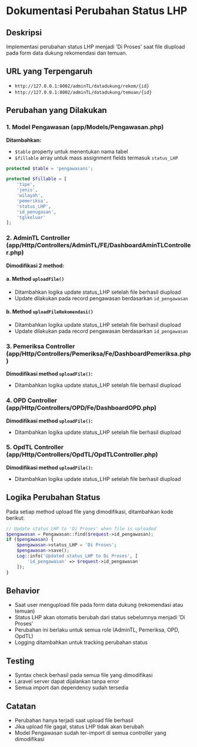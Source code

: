 # Dokumentasi Perubahan Status LHP

## Deskripsi
Implementasi perubahan status LHP menjadi 'Di Proses' saat file diupload pada form data dukung rekomendasi dan temuan.

## URL yang Terpengaruh
- `http://127.0.0.1:8002/adminTL/datadukung/rekom/{id}`
- `http://127.0.0.1:8002/adminTL/datadukung/temuan/{id}`

## Perubahan yang Dilakukan

### 1. Model Pengawasan (app/Models/Pengawasan.php)
**Ditambahkan:**
- `$table` property untuk menentukan nama tabel
- `$fillable` array untuk mass assignment fields termasuk `status_LHP`

```php
protected $table = 'pengawasans';

protected $fillable = [
    'tipe',
    'jenis',
    'wilayah',
    'pemeriksa',
    'status_LHP',
    'id_penugasan',
    'tglkeluar'
];
```

### 2. AdminTL Controller (app/Http/Controllers/AdminTL/FE/DashboardAminTLController.php)
**Dimodifikasi 2 method:**

#### a. Method `uploadFile()`
- Ditambahkan logika update status_LHP setelah file berhasil diupload
- Update dilakukan pada record pengawasan berdasarkan `id_pengawasan`

#### b. Method `uploadFileRekomendasi()`
- Ditambahkan logika update status_LHP setelah file berhasil diupload
- Update dilakukan pada record pengawasan berdasarkan `id_pengawasan`

### 3. Pemeriksa Controller (app/Http/Controllers/Pemeriksa/Fe/DashboardPemeriksa.php)
**Dimodifikasi method `uploadFile()`:**
- Ditambahkan logika update status_LHP setelah file berhasil diupload

### 4. OPD Controller (app/Http/Controllers/OPD/Fe/DashboardOPD.php)
**Dimodifikasi method `uploadFile()`:**
- Ditambahkan logika update status_LHP setelah file berhasil diupload

### 5. OpdTL Controller (app/Http/Controllers/OpdTL/OpdTLController.php)
**Dimodifikasi method `uploadFile()`:**
- Ditambahkan logika update status_LHP setelah file berhasil diupload

## Logika Perubahan Status
Pada setiap method upload file yang dimodifikasi, ditambahkan kode berikut:

```php
// Update status_LHP to 'Di Proses' when file is uploaded
$pengawasan = Pengawasan::find($request->id_pengawasan);
if ($pengawasan) {
    $pengawasan->status_LHP = 'Di Proses';
    $pengawasan->save();
    Log::info('Updated status_LHP to Di Proses', [
        'id_pengawasan' => $request->id_pengawasan
    ]);
}
```

## Behavior
- Saat user mengupload file pada form data dukung (rekomendasi atau temuan)
- Status LHP akan otomatis berubah dari status sebelumnya menjadi 'Di Proses'
- Perubahan ini berlaku untuk semua role (AdminTL, Pemeriksa, OPD, OpdTL)
- Logging ditambahkan untuk tracking perubahan status

## Testing
- Syntax check berhasil pada semua file yang dimodifikasi
- Laravel server dapat dijalankan tanpa error
- Semua import dan dependency sudah tersedia

## Catatan
- Perubahan hanya terjadi saat upload file berhasil
- Jika upload file gagal, status LHP tidak akan berubah
- Model Pengawasan sudah ter-import di semua controller yang dimodifikasi
